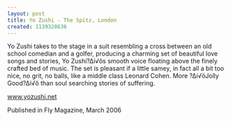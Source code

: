```yaml
---
layout: post
title: Yo Zushi - The Spitz, London
created: 1139328636
---
```

Yo Zushi takes to the stage in a suit resembling a cross between an old school comedian and a golfer, producing a charming set of beautiful love songs and stories, Yo Zushi?∆í√ôs smooth voice floating above the finely crafted bed of music. The set is pleasant if a little samey, in fact all a bit too nice, no grit, no balls, like a middle class Leonard Cohen. More ?∆í√öJolly Good?∆í√ô than soul searching stories of suffering.<p><a href='http://www.yozushi.net' target='_blank'>www.yozushi.net</a>
<p>Published in Fly Magazine, March 2006</p>
